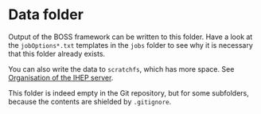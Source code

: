 Data folder
====================

Output of the BOSS framework can be written to this folder. Have a look at the `jobOptions*.txt` templates in the `jobs` folder to see why it is necessary that this folder already exists.

You can also write the data to `scratchfs`, which has more space. See [Organisation of the IHEP server](https://besiii.gitbook.io/boss/boss/getting-started/server).

This folder is indeed empty in the Git repository, but for some subfolders, because the contents are shielded by `.gitignore`.
